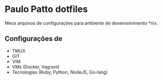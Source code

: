 # Paulo Patto dotfiles

Meus arquivos de configurações para ambiente de desenvolvimento \*nix.


## Configurações de

- TMUX
- GIT
- VIM
- VMs (Docker, Vagrant)
- Tecnologias (Ruby, Python, NodeJS, Go-lang)
